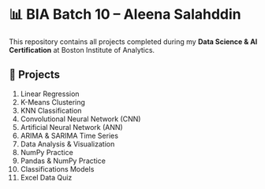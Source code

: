 # 📊 BIA Batch 10 – Aleena Salahddin

This repository contains all projects completed during my **Data Science & AI Certification** at Boston Institute of Analytics.

## 📂 Projects
1. Linear Regression
2. K-Means Clustering
3. KNN Classification
4. Convolutional Neural Network (CNN)
5. Artificial Neural Network (ANN)
6. ARIMA & SARIMA Time Series
7. Data Analysis & Visualization
8. NumPy Practice
9. Pandas & NumPy Practice
10. Classifications Models
11. Excel Data Quiz

